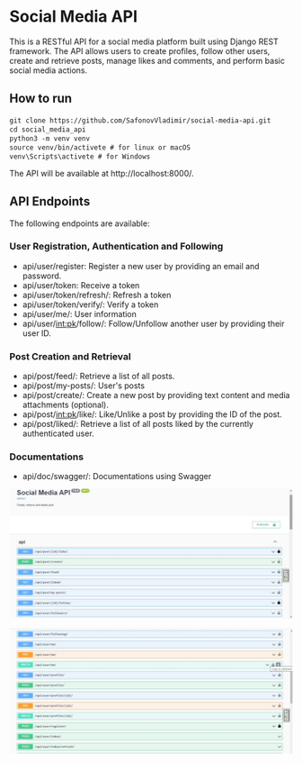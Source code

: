 # Social Media API
This is a RESTful API for a social media platform built using Django REST framework. 
The API allows users to create profiles, follow other users, create and retrieve posts, manage likes and comments, and perform basic social media actions.

## How to run
```shell
git clone https://github.com/SafonovVladimir/social-media-api.git
cd social_media_api
python3 -m venv venv
source venv/bin/activete # for linux or macOS
venv\Scripts\activete # for Windows
```

 The API will be available at http://localhost:8000/.
 
## API Endpoints
The following endpoints are available:
### User Registration, Authentication and Following
- api/user/register: Register a new user by providing an email and password.
- api/user/token: Receive a token
- api/user/token/refresh/: Refresh a token
- api/user/token/verify/: Verify a token
- api/user/me/: User information
- api/user/<int:pk>/follow/: Follow/Unfollow another user by providing their user ID.

### Post Creation and Retrieval
- api/post/feed/: Retrieve a list of all posts.
- api/post/my-posts/: User's posts
- api/post/create/: Create a new post by providing text content and media attachments (optional).
- api/post/<int:pk>/like/: Like/Unlike a post by providing the ID of the post.
- api/post/liked/: Retrieve a list of all posts liked by the currently authenticated user.

### Documentations
- api/doc/swagger/: Documentations using Swagger

![](readme_pictures\1.jpg)

![](readme_pictures\2.jpg)